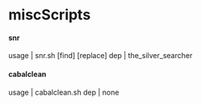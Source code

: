 # miscScripts

#### snr
usage | snr.sh [find] [replace]
dep   | the_silver_searcher

#### cabalclean
usage | cabalclean.sh
dep   | none
